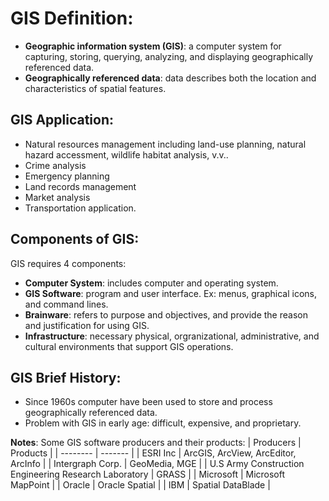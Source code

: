 # GIS Definition:
* **Geographic information system (GIS)**: a computer system for capturing, storing, querying, analyzing, and displaying geographically referenced data.
* **Geographically referenced data**: data describes both the location and characteristics of spatial features.
## GIS Application:
* Natural resources management including land-use planning, natural hazard accessment, wildlife habitat analysis, v.v..
* Crime analysis
* Emergency planning
* Land records management
* Market analysis
* Transportation application.
## Components of GIS:
GIS requires 4 components:
* **Computer System**: includes computer and operating system.
* **GIS Software**: program and user interface. Ex: menus, graphical icons, and command lines.
* **Brainware**: refers to purpose and objectives, and provide the reason and justification for using GIS.
* **Infrastructure**: necessary physical, orgranizational, administrative, and cultural environments that support GIS operations.
## GIS Brief History:
* Since 1960s computer have been used to store and process geographically referenced data.
* Problem with GIS in early age: difficult, expensive, and proprietary.

**Notes**: Some GIS software producers and their products:
| Producers | Products |
| -------- | ------- |
| ESRI Inc | ArcGIS, ArcView, ArcEditor, ArcInfo |
| Intergraph Corp. | GeoMedia, MGE |
| U.S Army Construction Engineering Research Laboratory | GRASS |
| Microsoft | Microsoft MapPoint |
| Oracle | Oracle Spatial |
| IBM | Spatial DataBlade |


